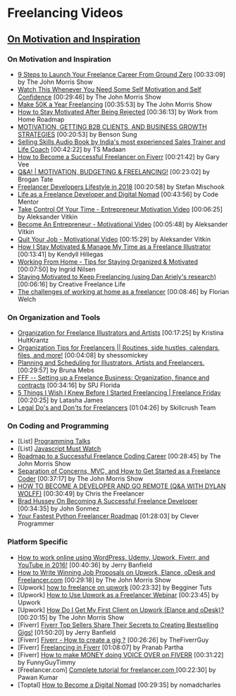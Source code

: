 # Freelancing Videos

## [On Motivation and Inspiration](#on-motivation-and-inspiration)

### On Motivation and Inspiration
* [9 Steps to Launch Your Freelance Career From Ground Zero](https://www.youtube.com/watch?v=p8FwAUw7hiE) [00:33:09] by The John Morris Show
* [Watch This Whenever You Need Some Self Motivation and Self Confidence](https://www.youtube.com/watch?v=EB_vYbeVOjA) [00:29:46] by The John Morris Show
* [Make 50K a Year Freelancing](https://www.youtube.com/watch?v=9a02koonveA) [00:35:53] by The John Morris Show
* [How to Stay Motivated After Being Rejected](https://www.youtube.com/watch?v=NcrLOMpccsc) [00:36:13] by Work from Home Roadmap
* [MOTIVATION, GETTING B2B CLIENTS, AND BUSINESS GROWTH STRATEGIES](https://www.youtube.com/watch?v=KnlySm3tAik) [00:20:53] by Benson Sung
* [Selling Skills Audio Book by India's most experienced Sales Trainer and Life Coach](https://www.youtube.com/watch?v=p8FwAUw7hiE) [00:42:22] by TS Madaan
* [How to Become a Successful Freelancer on Fiverr](https://www.youtube.com/watch?v=VRiFssctwZk) [00:21:42] by Gary Vee
* [Q&A! | MOTIVATION, BUDGETING & FREELANCING!](https://www.youtube.com/watch?v=ZspxYhcPyFw) [00:23:02] by Brogan Tate
* [Freelancer Developers Lifestyle in 2018](https://www.youtube.com/watch?v=5Xv4DPii4i8) [00:20:58] by Stefan Mischook
* [Life as a Freelance Developer and Digital Nomad](https://www.youtube.com/watch?v=ShBfyRuwz4E) [00:43:56] by Code Mentor
* [Take Control Of Your Time - Entrepreneur Motivation Video](https://www.youtube.com/watch?v=lRjpe797A2s) [00:06:25] by Aleksander Vitkin
* [Become An Entrepreneur - Motivational Video](https://www.youtube.com/watch?v=hf0oGW3Pj4Y) [00:05:48] by Aleksander Vitkin
* [Quit Your Job - Motivational Video](https://www.youtube.com/watch?v=imP3XrAr6JI) [00:15:29] by Aleksander Vitkin
* [How I Stay Motivated & Manage My Time as a Freelance Illustrator](https://www.youtube.com/watch?v=QBuLwTSYLaM) [00:13:41] by Kendyll Hillegas
* [Working From Home - Tips for Staying Organized & Motivated](https://www.youtube.com/watch?v=KDgckuEAqLQ) [00:07:50] by Ingrid Nilsen
* [Staying Motivated to Keep Freelancing (using Dan Ariely's research)](https://www.youtube.com/watch?v=DBIzCJphl3U) [00:06:16] by Creative Freelance Life
* [The challenges of working at home as a freelancer](https://www.youtube.com/watch?v=N8_ykD2CHV8) [00:08:46] by Florian Welch


### On Organization and Tools
* [Organization for Freelance Illustrators and Artists](https://www.youtube.com/watch?v=165421ggh4g) [00:17:25] by Kristina HultKrantz
* [Organization Tips for Freelancers || Routines, side hustles, calendars, files, and more!](https://www.youtube.com/watch?v=HZDtZRbBreA) [00:04:08] by shessomickey
* [Planning and Scheduling for Illustrators, Artists and Freelancers.](https://www.youtube.com/watch?v=Xt3cXRKVkbA) [00:29:57] by Bruna Mebs
* [FFF -- Setting up a Freelance Business: Organization, finance and contracts](https://www.youtube.com/watch?v=db3EvHYKalA) [00:34:16] by SPJ Florida
* [5 Things I Wish I Knew Before I Started Freelancing | Freelance Friday](https://www.youtube.com/watch?v=HfUPNwaXYV4) [00:20:25] by Latasha James
* [Legal Do's and Don'ts for Freelancers](https://www.youtube.com/watch?v=92p6u5d-eYs) [01:04:26] by Skillcrush Team

### On Coding and Programming
* [List] [Programming Talks](https://github.com/hellerve/programming-talks)
* [List] [Javascript Must Watch](https://github.com/bolshchikov/js-must-watch)
* [Roadmap to a Successful Freelance Coding Career](https://www.youtube.com/watch?v=2P2kYBDeN8A) [00:28:45] by The John Morris Show
* [Separation of Concerns, MVC, and How to Get Started as a Freelance Coder](https://www.youtube.com/watch?v=i-ZzGycb1p4) [00:37:17] by The John Morris Show
* [HOW TO BECOME A DEVELOPER AND GO REMOTE (Q&A WITH DYLAN WOLFF)](https://www.youtube.com/watch?v=V8iBcfwmX3Y) [00:30:49] by Chris the Freelancer
* [Brad Hussey On Becoming A Successful Freelance Developer ](https://www.youtube.com/watch?v=V8iBcfwmX3Y) [00:34:35] by John Sonmez
* [Your Fastest Python Freelancer Roadmap](https://www.youtube.com/watch?v=jFZsyfNC27c) [01:28:03] by Clever Programmer

### Platform Specific
* [How to work online using WordPress, Udemy, Upwork, Fiverr, and YouTube in 2016!](https://www.youtube.com/watch?v=pzlV3DTUsFo) [00:40:36] by Jerry Banfield
* [How to Write Winning Job Proposals on Upwork, Elance, oDesk and Freelancer.com](https://www.youtube.com/watch?v=mBmgdxzvF9Q) [00:29:18] by The John Morris Show
* [Upwork] [how to freelance on upwork](https://www.youtube.com/watch?v=TLfn1mQ2Gt8) [00:23:32] by Begginer Tuts
* [Upwork] [How to Use Upwork as a Freelancer Webinar](https://www.youtube.com/watch?v=huRP7qXc2u0) [00:23:45] by Upwork
* [Upwork] [How Do I Get My First Client on Upwork (Elance and oDesk)?](https://www.youtube.com/watch?v=coykaiGnBbQ) [00:20:15] by The John Morris Show
* [Fiverr] [Fiverr Top Sellers Share Their Secrets to Creating Bestselling Gigs!](https://www.youtube.com/watch?v=e7CSpasHstk) [01:50:20] by Jerry Banfield
* [Fiverr] [Fiverr - How to create a gig ?](https://www.youtube.com/watch?v=6PO7jfeJks0) [00:26:26] by TheFiverrGuy
* [Fiverr] [Freelancing in Fiverr](https://www.youtube.com/watch?v=hjh03x_ly-k) [01:08:07] by Pranab Partha
* [Fiverr] [How to make MONEY doing VOICE OVER on FIVERR](https://www.youtube.com/watch?v=tn_DK4KkEdE) [00:31:22] by FunnyGuyTimmy
* [Freelancer.com] [Complete tutorial for freelancer.com ](https://www.youtube.com/watch?v=l-6pnPOG9is) [00:22:30] by Pawan Kumar
* [Toptal] [How to Become a Digital Nomad](https://www.youtube.com/watch?v=63P8PK7t0Sg) [00:29:35] by nomadcharles

